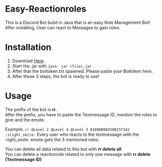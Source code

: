 # Easy-Reactionroles

This is a Discord Bot build in Java that is an easy Role Management Bot!  
After installing, User can react to Messages to gain roles.  

# Installation
1. Download [Here](https://github.com/pvhil/Easy-Reactionroles/releases).
2. Start the .jar with ```java- jar (file).jar```
3. After that the bottoken.txt spawned. Please paste your Bottoken here.
4. After these 3 steps, the bot is ready to use!

# Usage

The prefix of the bot is **rr**.  
After the prefix, you have to paste the Textmessage ID, mention the roles to give and the emote.  

Example:
```rr @Level 2 @Level 4 @Level 3 810900902500237342 :slight_smile:```
Every user who reacts to the textmessage with the :right_smile: emote gets the 3 mentioned roles.

You can delete all data related to this bot with **rr delete all**  
You can delete a reactionrole related to only one message with **rr delete (Textmessage ID)**
